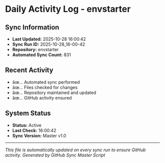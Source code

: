 ﻿# Daily Activity Log - envstarter

## Sync Information
- **Last Updated:** 2025-10-28 16:00:42
- **Sync Run ID:** 2025-10-28_16-00-42
- **Repository:** envstarter
- **Automated Sync Count:** 831

## Recent Activity
- âœ… Automated sync performed
- âœ… Files checked for changes
- âœ… Repository maintained and updated
- âœ… GitHub activity ensured

## System Status
- **Status:** Active
- **Last Check:** 16:00:42
- **Sync Version:** Master v1.0

---
*This file is automatically updated on every sync run to ensure GitHub activity.*
*Generated by GitHub Sync Master Script*
